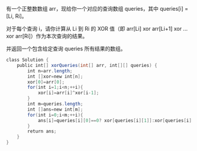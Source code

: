 有一个正整数数组 arr，现给你一个对应的查询数组 queries，其中 queries[i] = [Li, Ri]。

对于每个查询 i，请你计算从 Li 到 Ri 的 XOR 值（即 arr[Li] xor arr[Li+1] xor ... xor arr[Ri]）作为本次查询的结果。

并返回一个包含给定查询 queries 所有结果的数组。

```java
class Solution {
    public int[] xorQueries(int[] arr, int[][] queries) {
        int n=arr.length;
        int []xor=new int[n];
        xor[0]=arr[0];
        for(int i=1;i<n;++i){
            xor[i]=arr[i]^xor[i-1];
        }
        int m=queries.length;
        int []ans=new int[m];
        for(int i=0;i<m;++i){           
            ans[i]=queries[i][0]==0? xor[queries[i][1]]:xor[queries[i][1]]^xor[queries[i][0]-1];
        }
        return ans;
    }
}
```
